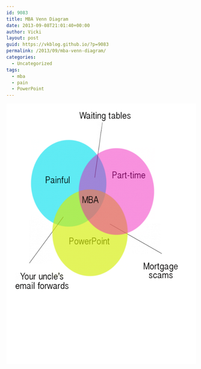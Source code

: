 ```yaml
---
id: 9083
title: MBA Venn Diagram
date: 2013-09-08T21:01:40+00:00
author: Vicki
layout: post
guid: https://vkblog.github.io/?p=9083
permalink: /2013/09/mba-venn-diagram/
categories:
  - Uncategorized
tags:
  - mba
  - pain
  - PowerPoint
---
```

[<img class="aligncenter size-medium wp-image-9084" alt="mba" src="https://raw.githubusercontent.com/vkblog/vkblog.github.io/master/public/img/2013/09/mba-580x692.png" width="580" height="692" />](https://raw.githubusercontent.com/vkblog/vkblog.github.io/master/public/img/2013/09/mba.png)